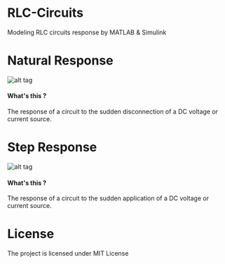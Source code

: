 # RLC-Circuits
Modeling RLC circuits response by MATLAB &amp; Simulink


# Natural Response 

![alt tag](https://s3.postimg.org/xmti50sgj/Screenshot_from_2017-04-13_12-05-16.png)

#### What's this ?

The response of a circuit to the sudden disconnection of a DC voltage or current source.


# Step Response 

![alt tag](https://s3.postimg.org/6q9iwp9n7/Screenshot_from_2017-04-12_01-56-31.png)

#### What's this ? 

The response of a circuit to the sudden application of a DC voltage or current source.

# License 

The project is licensed under MIT License
